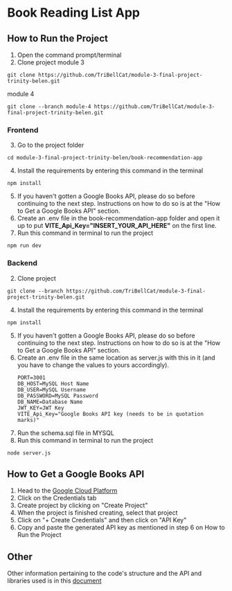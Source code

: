 # Book Reading List App
 
## How to Run the Project
1. Open the command prompt/terminal
2. Clone project 
module 3
```
git clone https://github.com/TriBellCat/module-3-final-project-trinity-belen.git
```
module 4
```
git clone --branch module-4 https://github.com/TriBellCat/module-3-final-project-trinity-belen.git
```
### Frontend

3. Go to the project folder 
```
cd module-3-final-project-trinity-belen/book-recommendation-app
```
4. Install the requirements by entering this command in the terminal
```
npm install
```
5. If you haven't gotten a Google Books API, please do so before continuing to the next step. Instructions on how to do so is at the "How to Get a Google Books API" section.
6. Create an .env file in the book-recommendation-app folder and open it up to put **VITE_Api_Key="INSERT_YOUR_API_HERE"** on the first line.
7. Run this command in terminal to run the project
```
npm run dev
```
### Backend
2. Clone project 
```
git clone --branch https://github.com/TriBellCat/module-3-final-project-trinity-belen.git
```
4. Install the requirements by entering this command in the terminal
```
npm install
```
5. If you haven't gotten a Google Books API, please do so before continuing to the next step. Instructions on how to do so is at the "How to Get a Google Books API" section.
6. Create an .env file in the same location as server.js with this in it (and you have to change the values to yours accordingly).
   ```
   PORT=3001
   DB_HOST=MySQL Host Name
   DB_USER=MySQL Username
   DB_PASSWORD=MySQL Password
   DB_NAME=Database Name
   JWT_KEY=JWT Key
   VITE_Api_Key="Google Books API key (needs to be in quotation marks)"
   ```
7. Run the schema.sql file in MYSQL
8. Run this command in terminal to run the project
```
node server.js
```
## How to Get a Google Books API
1. Head to the [Google Cloud Platform](https://console.developers.google.com/apis/credentials)
2. Click on the Credentials tab
3. Create project by clicking on "Create Project"
4. When the project is finished creating, select that project
5. Click on "+ Create Credentials" and then click on "API Key"
6. Copy and paste the generated API key as mentioned in step 6 on How to Run the Project

## Other 
Other information pertaining to the code's structure and the API and libraries used is in this [document](https://docs.google.com/document/d/1ervU2UGccMAh6cDOnvskbUd97rN3S7KTtbWg6xhDhIw/edit?usp=sharing)

